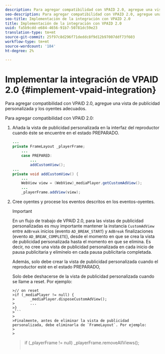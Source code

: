 ```yaml
---
description: Para agregar compatibilidad con VPAID 2.0, agregue una vista de publicidad personalizada y los oyentes adecuados.
seo-description: Para agregar compatibilidad con VPAID 2.0, agregue una vista de publicidad personalizada y los oyentes adecuados.
seo-title: Implementación de la integración con VPAID 2.0
title: Implementación de la integración con VPAID 2.0
uuid: fa5b9cdd-e684-4656-91b7-50781dc59e23
translation-type: tm+mt
source-git-commit: 25f97c8d296f71deddc8f9d12b97007ddf73f603
workflow-type: tm+mt
source-wordcount: '184'
ht-degree: 2%

---
```



# Implementar la integración de VPAID 2.0 {#implement-vpaid-integration}

Para agregar compatibilidad con VPAID 2.0, agregue una vista de publicidad personalizada y los oyentes adecuados.

Para agregar compatibilidad con VPAID 2.0:

1. Añada la vista de publicidad personalizada en la interfaz del reproductor cuando éste se encuentre en el estado PREPARADO.

   ```java
   ... 
   private FrameLayout _playerFrame; 
       ... 
       case PREPARED: 
           ... 
           addCustomView(); 
   ... 
   private void addCustomView() { 
       ... 
       WebView view = (WebView)_mediaPlayer.getCustomAdView(); 
       ... 
       _playerFrame.addView(view);
   ```

1. Cree oyentes y procese los eventos descritos en los eventos-oyentes.

   >[!IMPORTANT]
   >
   >En un flujo de trabajo de VPAID 2.0, para las vistas de publicidad personalizadas es muy importante mantener la instancia `CustomAdView` entre `AdBreak` inicios (evento `AD_BREAK_START`) y `AdBreak` finalizaciones (evento `AD_BREAK_COMPLETE`), desde el momento en que se crea la vista de publicidad personalizada hasta el momento en que se elimina. Es decir, no cree una vista de publicidad personalizada en cada inicio de pausa publicitaria y elimínelo en cada pausa publicitaria completada.
   >
   >
   >Además, solo debe crear la vista de publicidad personalizada cuando el reproductor esté en el estado PREPARADO,
   >
   >
   >Solo debe deshacerse de la vista de publicidad personalizada cuando se llame a reset. Por ejemplo:
   >
   >
   ```
   >// on reset 
   >if (_mediaPlayer != null) { 
   >       _mediaPlayer.disposeCustomAdView(); 
   >       ... 
   >} 
   >```
   >
   >Finalmente, antes de eliminar la vista de publicidad personalizada, debe eliminarla de `FrameLayout`. Por ejemplo:
   >
   >
   ```
   >if (_playerFrame != null) 
   >       _playerFrame.removeAllViews(); 
   >```
